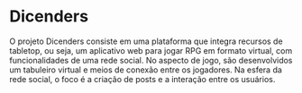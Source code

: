 # Dicenders
O projeto Dicenders consiste em uma plataforma que integra recursos de tabletop, ou seja, um aplicativo web para jogar RPG em formato virtual, com funcionalidades de uma rede social. No aspecto de jogo, são desenvolvidos um tabuleiro virtual e meios de conexão entre os jogadores. Na esfera da rede social, o foco é a criação de posts e a interação entre os usuários.
